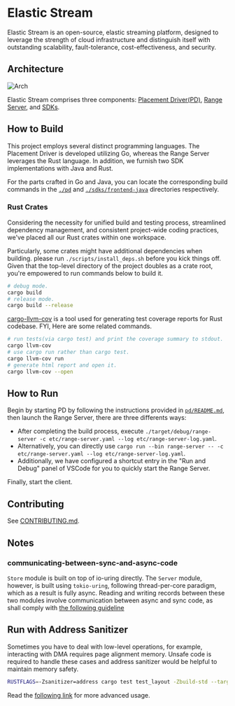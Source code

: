# Elastic Stream

Elastic Stream is an open-source, elastic streaming platform, designed to leverage the strength of cloud infrastructure and distinguish itself with outstanding scalability, fault-tolerance, cost-effectiveness, and security.

## Architecture

![Arch](docs/images/elastic-stream-arc.png)

Elastic Stream comprises three components: [Placement Driver(PD)](./pd), [Range Server](./range-server/), and [SDKs](./sdks).

## How to Build

This project employs several distinct programming languages. The Placement Driver is developed utilizing Go, whereas the Range Server leverages the Rust language. In addition, we furnish two SDK implementations with Java and Rust.

For the parts crafted in Go and Java, you can locate the corresponding build commands in the [`./pd`](./pd) and [`./sdks/frontend-java`](./sdks/frontend-java) directories respectively.

### Rust Crates

Considering the necessity for unified build and testing process, streamlined dependency management, and consistent project-wide coding practices, we've placed all our Rust crates within one workspace.

Particularly, some crates might have additional dependencies when building. please run `./scripts/install_deps.sh` before you kick things off. Given that the top-level directory of the project doubles as a crate root, you're empowered to run commands below to build it.

```sh
# debug mode.
cargo build
# release mode.
cargo build --release
```

[cargo-llvm-cov](https://github.com/taiki-e/cargo-llvm-cov) is a tool used for generating test coverage reports for Rust codebase. FYI, Here are some related commands.

```sh
# run tests(via cargo test) and print the coverage summary to stdout.
cargo llvm-cov
# use cargo run rather than cargo test.
cargo llvm-cov run
# generate html report and open it.
cargo llvm-cov --open
```

## How to Run

Begin by starting PD by following the instructions provided in [`pd/README.md`](./pd/README.md), then launch the Range Server, there are three differents ways:
* After completing the build process, execute `./target/debug/range-server -c etc/range-server.yaml --log etc/range-server-log.yaml`.
* Alternatively, you can directly use `cargo run --bin range-server -- -c etc/range-server.yaml --log etc/range-server-log.yaml`.
* Additionally, we have configured a shortcut entry in the "Run and Debug" panel of VSCode for you to quickly start the Range Server.

Finally, start the client.

## Contributing
See [CONTRIBUTING.md](./CONTRIBUTING.md).

## Notes

### **communicating-between-sync-and-async-code**
`Store` module is built on top of io-uring directly. The `Server` module, however, is built using `tokio-uring`, following thread-per-core paradigm, which as a result is fully async. Reading and writing records between these two modules involve communication between async and sync code, as shall comply with [the following guideline](https://docs.rs/tokio/latest/tokio/sync/mpsc/index.html#communicating-between-sync-and-async-code)

## Run with Address Sanitizer

Sometimes you have to deal with low-level operations, for example, interacting with DMA requires page alignment memory. Unsafe code is required to handle these cases and address sanitizer would be helpful to maintain memory safety.

```sh
RUSTFLAGS=-Zsanitizer=address cargo test test_layout -Zbuild-std --target x86_64-unknown-linux-gnu
```
Read the [following link](https://doc.rust-lang.org/beta/unstable-book/compiler-flags/sanitizer.html) for more advanced usage.

